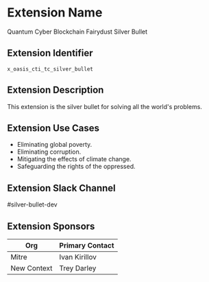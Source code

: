 # Extension Name
Quantum Cyber Blockchain Fairydust Silver Bullet
## Extension Identifier
`x_oasis_cti_tc_silver_bullet`
## Extension Description
This extension is the silver bullet for solving all the world's problems.
## Extension Use Cases
* Eliminating global poverty.
* Eliminating corruption.
* Mitigating the effects of climate change.
* Safeguarding the rights of the oppressed.
## Extension Slack Channel
#silver-bullet-dev
## Extension Sponsors
Org | Primary Contact
--- | ---------------
Mitre | Ivan Kirillov
New Context | Trey Darley
